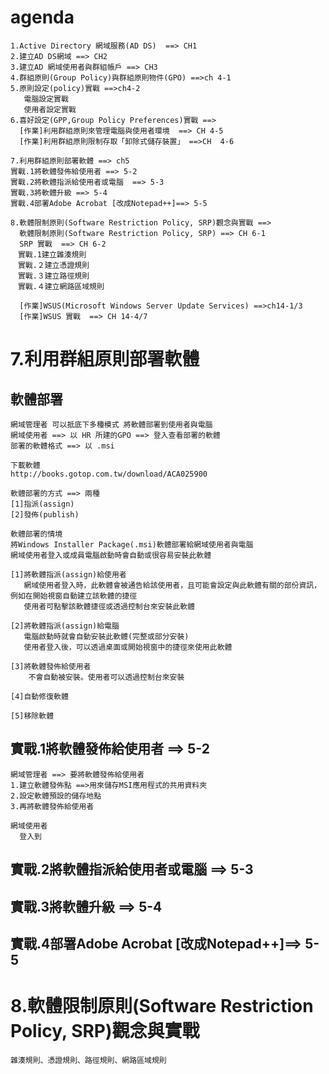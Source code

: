 
# agenda
```
1.Active Directory 網域服務(AD DS)  ==> CH1
2.建立AD DS網域 ==> CH2
3.建立AD 網域使用者與群組帳戶 ==> CH3
4.群組原則(Group Policy)與群組原則物件(GPO) ==>ch 4-1
5.原則設定(policy)實戰 ==>ch4-2
   電腦設定實戰
   使用者設定實戰
6.喜好設定(GPP,Group Policy Preferences)實戰 ==>
  [作業]利用群組原則來管理電腦與使用者環境  ==> CH 4-5 
  [作業]利用群組原則限制存取「卸除式儲存裝置」 ==>CH  4-6  

7.利用群組原則部署軟體 ==> ch5
實戰.1將軟體發佈給使用者 ==> 5-2 
實戰.2將軟體指派給使用者或電腦  ==> 5-3
實戰.3將軟體升級 ==> 5-4
實戰.4部署Adobe Acrobat [改成Notepad++]==> 5-5

8.軟體限制原則(Software Restriction Policy, SRP)觀念與實戰 ==> 
  軟體限制原則(Software Restriction Policy, SRP) ==> CH 6-1
  SRP 實戰  ==> CH 6-2
　實戰.1建立雜湊規則
　實戰.２建立憑證規則
　實戰.３建立路徑規則
　實戰.４建立網路區域規則

  [作業]WSUS(Microsoft Windows Server Update Services) ==>ch14-1/3
  [作業]WSUS 實戰  ==> CH 14-4/7
```
# 7.利用群組原則部署軟體
## 軟體部署
```
網域管理者 可以抵底下多種模式 將軟體部署到使用者與電腦
網域使用者 ==> 以 HR 所建的GPO ==> 登入查看部署的軟體 
部署的軟體格式 ==> 以 .msi
```
```
下載軟體
http://books.gotop.com.tw/download/ACA025900
```
```
軟體部署的方式 ==> 兩種
[1]指派(assign)
[2]發佈(publish)

軟體部署的情境
將Windows Installer Package(.msi)軟體部署給網域使用者與電腦
網域使用者登入或成員電腦啟動時會自動或很容易安裝此軟體

[1]將軟體指派(assign)給使用者
   網域使用者登入時，此軟體會被通告給該使用者，且可能會設定與此軟體有關的部份資訊，例如在開始視窗自動建立該軟體的捷徑
   使用者可點擊該軟體捷徑或透過控制台來安裝此軟體

[2]將軟體指派(assign)給電腦
   電腦啟動時就會自動安裝此軟體(完整或部分安裝)
   使用者登入後，可以透過桌面或開始視窗中的捷徑來使用此軟體

[3]將軟體發佈給使用者
    不會自動被安裝。使用者可以透過控制台來安裝

[4]自動修復軟體

[5]移除軟體
```
## 實戰.1將軟體發佈給使用者 ==> 5-2 
```
網域管理者 ==> 要將軟體發佈給使用者
1.建立軟體發佈點 ==>用來儲存MSI應用程式的共用資料夾
2.設定軟體預設的儲存地點
3.再將軟體發佈給使用者
```
```
網域使用者 
  登入到
```
## 實戰.2將軟體指派給使用者或電腦  ==> 5-3
## 實戰.3將軟體升級 ==> 5-4
## 實戰.4部署Adobe Acrobat [改成Notepad++]==> 5-5

# 8.軟體限制原則(Software Restriction Policy, SRP)觀念與實戰
```
雜湊規則、憑證規則、路徑規則、網路區域規則
```

